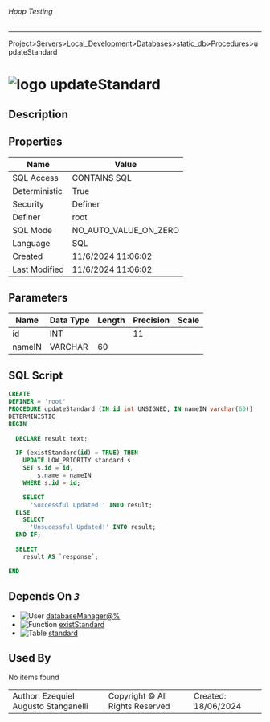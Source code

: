 ###### Hoop Testing
___
Project>[Servers](../../../../Servers.md)>[Local_Development](../../../Local_Development.md)>[Databases](../../Databases.md)>[static_db](../static_db.md)>[Procedures](Procedures.md)>updateStandard


# ![logo](../../../../../Images/procedure64.svg) updateStandard

## <a name="#Description"></a>Description
> 
## <a name="#Properties"></a>Properties
|Name|Value|
|---|---|
|SQL Access|CONTAINS SQL|
|Deterministic|True|
|Security|Definer|
|Definer|root|
|SQL Mode|NO_AUTO_VALUE_ON_ZERO|
|Language|SQL|
|Created|11/6/2024 11:06:02|
|Last Modified|11/6/2024 11:06:02|


## <a name="#Parameters"></a>Parameters
|Name|Data Type|Length|Precision|Scale|
|---|---|---|---|---|
|id|INT||11||
|nameIN|VARCHAR|60|||

## <a name="#SqlScript"></a>SQL Script
```SQL
CREATE
DEFINER = 'root'
PROCEDURE updateStandard (IN id int UNSIGNED, IN nameIN varchar(60))
DETERMINISTIC
BEGIN

  DECLARE result text;

  IF (existStandard(id) = TRUE) THEN
    UPDATE LOW_PRIORITY standard s
    SET s.id = id,
        s.name = nameIN
    WHERE s.id = id;

    SELECT
      'Successful Updated!' INTO result;
  ELSE
    SELECT
      'Unsucessful Updated!' INTO result;
  END IF;

  SELECT
    result AS `response`;

END
```

## <a name="#DependsOn"></a>Depends On _`3`_
- ![User](../../../../../Images/user.svg) [databaseManager@%](../../../Users/databaseManager@%.md)
- ![Function](../../../../../Images/function.svg) [existStandard](../Functions/existStandard.md)
- ![Table](../../../../../Images/table.svg) [standard](../Tables/standard.md)


## <a name="#UsedBy"></a>Used By
No items found

||||
|---|---|---|
|Author: Ezequiel Augusto Stanganelli|Copyright © All Rights Reserved|Created: 18/06/2024|